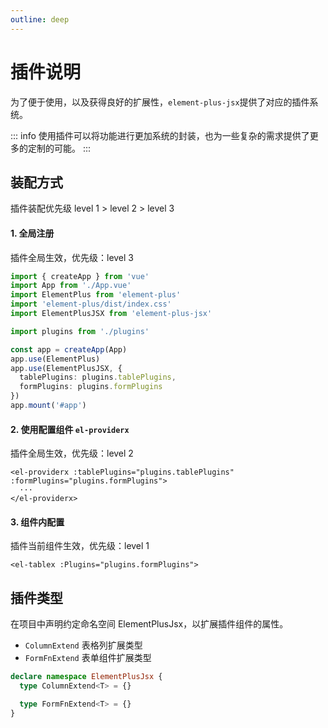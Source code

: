 ```yaml
---
outline: deep
---
```


# 插件说明

为了便于使用，以及获得良好的扩展性，`element-plus-jsx`提供了对应的插件系统。

::: info
使用插件可以将功能进行更加系统的封装，也为一些复杂的需求提供了更多的定制的可能。
:::

## 装配方式

插件装配优先级 level 1 > level 2 > level 3

#### 1. 全局注册

插件全局生效，优先级：level 3

```ts
import { createApp } from 'vue'
import App from './App.vue'
import ElementPlus from 'element-plus'
import 'element-plus/dist/index.css'
import ElementPlusJSX from 'element-plus-jsx'

import plugins from './plugins'

const app = createApp(App)
app.use(ElementPlus)
app.use(ElementPlusJSX, {
  tablePlugins: plugins.tablePlugins,
  formPlugins: plugins.formPlugins
})
app.mount('#app')
```

#### 2. 使用配置组件 `el-providerx`

插件全局生效，优先级：level 2

```vue
<el-providerx :tablePlugins="plugins.tablePlugins" :formPlugins="plugins.formPlugins">
  ···
</el-providerx>
```

#### 3. 组件内配置

插件当前组件生效，优先级：level 1

```vue
<el-tablex :Plugins="plugins.formPlugins">
```

## 插件类型

在项目中声明约定命名空间 ElementPlusJsx，以扩展插件组件的属性。

- `ColumnExtend` 表格列扩展类型
- `FormFnExtend` 表单组件扩展类型

```typescript
declare namespace ElementPlusJsx {
  type ColumnExtend<T> = {}

  type FormFnExtend<T> = {}
}
```
